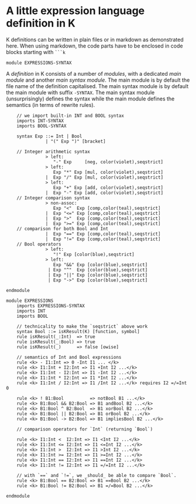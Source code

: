 # A little expression language definition in K

K definitions can be written in plain files or in markdown as
demonstrated here. When using markdown, the code parts have to be
enclosed in code blocks starting with ` ```k `

```k
module EXPRESSIONS-SYNTAX
```

A _definition_ in K consists of a number of _modules_, with a dedicated _main module_ and another _main syntax module_. The main module is by default the file name of the definition capitalised. The main syntax module is by default the main module with suffix `-SYNTAX`.
The main syntax module (unsurprisingly) defines the syntax while the main module defines the semantics (in terms of rewrite rules).

```k
    // we import built-in INT and BOOL syntax
    imports INT-SYNTAX
    imports BOOL-SYNTAX

    syntax Exp ::= Int | Bool
               | "(" Exp ")" [bracket]

    // Integer arithmetic syntax
               > left:
                  "-" Exp     [neg, color(violet),seqstrict]
               > left:
                  Exp "*" Exp [mul, color(violet),seqstrict]
               |  Exp "/" Exp [mul, color(violet),seqstrict]
               > left:
                  Exp "+" Exp [add, color(violet),seqstrict]
               |  Exp "-" Exp [add, color(violet),seqstrict]
    // Integer comparison syntax
               > non-assoc:
                  Exp "<"  Exp [comp,color(teal),seqstrict]
               |  Exp "<=" Exp [comp,color(teal),seqstrict]
               |  Exp ">"  Exp [comp,color(teal),seqstrict]
               |  Exp ">=" Exp [comp,color(teal),seqstrict]
    // comparison for both Bool and Int
               |  Exp "==" Exp [comp,color(teal),seqstrict]
               |  Exp "!=" Exp [comp,color(teal),seqstrict]
    // Bool operators
               > left:
                  "!" Exp [color(blue),seqstrict]
               > left:
                  Exp "&&" Exp [color(blue),seqstrict]
                | Exp "^"  Exp [color(blue),seqstrict]
                | Exp "||" Exp [color(blue),seqstrict]
                | Exp "->" Exp [color(blue),seqstrict]

endmodule
```

```k
module EXPRESSIONS
    imports EXPRESSIONS-SYNTAX
    imports INT
    imports BOOL

    // technicality to make the `seqstrict` above work
    syntax Bool ::= isKResult(K) [function, symbol]
    rule isKResult(_:Int)  => true
    rule isKResult(_:Bool) => true
    rule isKResult(_)      => false [owise]

    // semantics of Int and Bool expressions
    rule <k> - I1:Int => 0 -Int I1 ... </k>
    rule <k> I1:Int + I2:Int => I1 +Int I2 ...</k>
    rule <k> I1:Int - I2:Int => I1 -Int I2 ...</k>
    rule <k> I1:Int * I2:Int => I1 *Int I2 ...</k>
    rule <k> I1:Int / I2:Int => I1 /Int I2 ...</k> requires I2 =/=Int 0

    rule <k> ! B1:Bool          => notBool B1 ...</k>
    rule <k> B1:Bool && B2:Bool => B1 andBool B2 ...</k>
    rule <k> B1:Bool ^ B2:Bool  => B1 xorBool B2 ...</k>
    rule <k> B1:Bool || B2:Bool => B1 orBool B2 ...</k>
    rule <k> B1:Bool -> B2:Bool => B1 impliesBool B2 ...</k>

    // comparison operators for `Int` (returning `Bool`)

    rule <k> I1:Int <  I2:Int => I1 <Int I2 ...</k>
    rule <k> I1:Int <= I2:Int => I1 <=Int I2 ...</k>
    rule <k> I1:Int >  I2:Int => I1 >Int I2 ...</k>
    rule <k> I1:Int >= I2:Int => I1 >=Int I2 ...</k>
    rule <k> I1:Int == I2:Int => I1 ==Int I2 ...</k>
    rule <k> I1:Int != I2:Int => I1 =/=Int I2 ...</k>

    // with `==` and `!=`, we _should_ be able to compare `Bool`.
    rule <k> B1:Bool == B2:Bool => B1 ==Bool B2 ...</k>
    rule <k> B1:Bool != B2:Bool => B1 =/=Bool B2 ...</k>

endmodule
```
